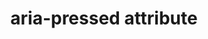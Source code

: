 ---
{
  "title": "aria-pressed attribute",
  "description": "Indicates the current \"pressed\" state of toggle buttons. See related aria-checked and aria-selected.",
  "category": "aria",
  "keywords": "aria-pressed attribute",
  "last_test_date": "2019-11-11",
  "test_results_url": "https://a11ysupport.io/tech/aria/aria-pressed_attribute",
  "test_url": "https://a11ysupport.io/tech/aria/aria-pressed_attribute",
  "notes_by_num": {
    "1": "Didn't convey the \"mixed\" value",
    "2": "Didn't convey the \"undefined\" value",
    "3": "Didn't convey changes in state"
  },
  "stats": {
    "jaws": {
      "chrome": {
        "86": "y"
      },
      "ie": {
        "11": "a #1 #2"
      },
      "firefox": {
        "81": "y"
      }
    },
    "narrator": {
      "edge": {
        "86": "a #3 #1"
      }
    },
    "nvda": {
      "chrome": {
        "86": "a #1"
      },
      "firefox": {
        "81": "a #1"
      }
    },
    "talkback": {
      "and_chr": {
        "86": "a #1"
      }
    },
    "vo_ios": {
      "ios_saf": {
        "14.0": "a #1"
      }
    },
    "vo_macos": {
      "safari": {
        "14.0": "a"
      }
    },
    "orca": {
      "firefox": {
        "81": "a #1"
      }
    }
  },
  "links": {
    "ARIA spec for aria-pressed": "https://www.w3.org/TR/wai-aria-1.1/#aria-pressed"
  }
}
---
